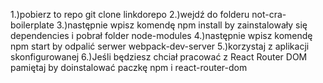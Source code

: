 1.)pobierz to repo  git clone linkdorepo
2.)wejdź do folderu not-cra-boilerplate
3.)następnie wpisz komendę npm install by zainstalowały się dependencies i pobrał folder node-modules
4.)następnie wpisz komendę npm start by odpalić serwer webpack-dev-server 
5.)korzystaj z aplikacji skonfigurowanej 
6.)Jeśli będziesz chciał pracować z React Router DOM pamiętaj by doinstalować paczkę npm i react-router-dom 
